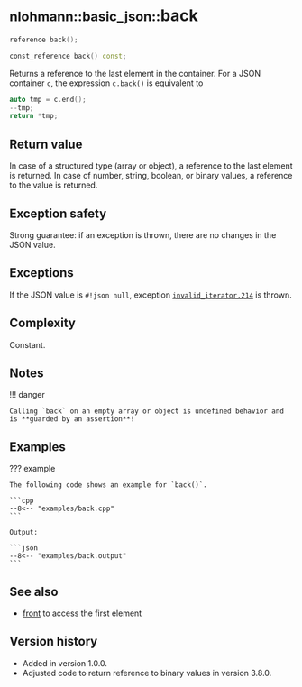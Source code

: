 # <small>nlohmann::basic_json::</small>back

```cpp
reference back();

const_reference back() const;
```

Returns a reference to the last element in the container. For a JSON container `c`, the expression `c.back()` is
equivalent to

```cpp
auto tmp = c.end();
--tmp;
return *tmp;
```
    
## Return value

In case of a structured type (array or object), a reference to the last element is returned. In case of number, string,
boolean, or binary values, a reference to the value is returned.

## Exception safety

Strong guarantee: if an exception is thrown, there are no changes in the JSON value.

## Exceptions

If the JSON value is `#!json null`, exception
[`invalid_iterator.214`](Desktop/1010-ai-master/lib/json/doc/mkdocs/docs/home/exceptions.md#jsonexceptioninvalid_iterator214) is thrown.

## Complexity

Constant.

## Notes

!!! danger

    Calling `back` on an empty array or object is undefined behavior and is **guarded by an assertion**!

## Examples

??? example

    The following code shows an example for `back()`.
     
    ```cpp
    --8<-- "examples/back.cpp"
    ```
    
    Output:
    
    ```json
    --8<-- "examples/back.output"
    ```

## See also

- [front](Desktop/1010-ai-master/lib/json/doc/mkdocs/docs/api/basic_json/front.md) to access the first element

## Version history

- Added in version 1.0.0.
- Adjusted code to return reference to binary values in version 3.8.0.

